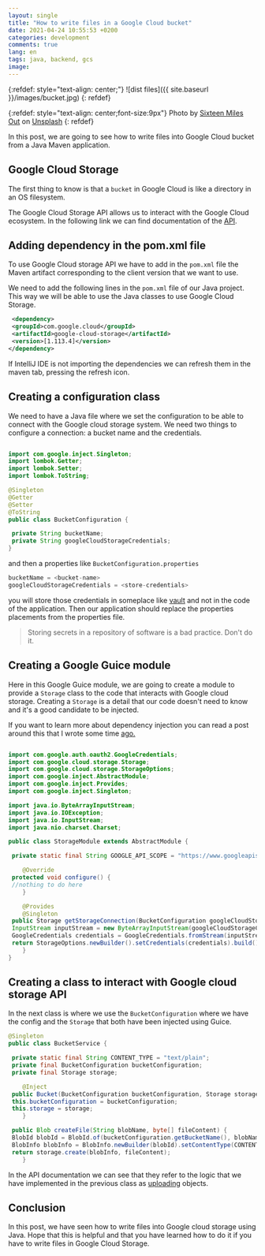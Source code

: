 ```yaml
---
layout: single
title: "How to write files in a Google Cloud bucket"
date: 2021-04-24 10:55:53 +0200
categories: development
comments: true
lang: en
tags: java, backend, gcs
image: 
---
```


{:refdef: style="text-align: center;"}
![dist files]({{ site.baseurl }}/images/bucket.jpg)
{: refdef}

{:refdef: style="text-align: center;font-size:9px"}
Photo by <a href="https://unsplash.com/@sixteenmilesout?utm_source=unsplash&utm_medium=referral&utm_content=creditCopyText">Sixteen Miles Out</a> on <a href="https://unsplash.com/s/photos/bucket?utm_source=unsplash&utm_medium=referral&utm_content=creditCopyText">Unsplash</a>
{: refdef}  

In this post, we are going to see how to write files into Google Cloud bucket from a Java Maven application. 

## Google Cloud Storage

The first thing to know is that a `bucket` in Google Cloud is like a directory in an OS filesystem.  

The Google Cloud Storage API allows us to interact with the Google Cloud ecosystem. In the following link we can find documentation of the <a href="https://cloud.google.com/storage/docs/apis?hl=en">API</a>. 

## Adding dependency in the pom.xml file

To use Google Cloud storage API we have to add in the `pom.xml` file the Maven artifact corresponding to the client version that we want to use.

We need to add the following lines in the `pom.xml` file of our Java project. This way we will be able to use the Java classes to use Google Cloud Storage. 

```xml
 <dependency>
 <groupId>com.google.cloud</groupId>
 <artifactId>google-cloud-storage</artifactId>
 <version>[1.113.4]</version>
</dependency>
```

If IntelliJ IDE is not importing the dependencies we can refresh them in the maven tab, pressing the refresh icon.

## Creating a configuration class 

We need to have a Java file where we set the configuration to be able to connect with the Google cloud storage system. We need two things to configure a connection: a bucket name and the credentials.

```java

import com.google.inject.Singleton;
import lombok.Getter;
import lombok.Setter;
import lombok.ToString;

@Singleton
@Getter
@Setter
@ToString
public class BucketConfiguration {

 private String bucketName;
 private String googleCloudStorageCredentials;
}

```
and then a properties like `BucketConfiguration.properties`

```java
bucketName = <bucket-name>
googleCloudStorageCredentials = <store-credentials>
```

you will store those credentials in someplace like <a href="https://www.vaultproject.io/">vault</a> and not in the code of the application. Then our application should replace the properties placements from the properties file.

> Storing secrets in a repository of software is a bad practice. Don't do it.

## Creating a Google Guice module

Here in this Google Guice module, we are going to create a module to provide a `Storage` class to the code that interacts with Google cloud storage. Creating a `Storage` is a detail that our code doesn't need to know and it's a good candidate to be injected. 

If you want to learn more about dependency injection you can read a post around this that I wrote some time <a href="{{ site.baseurl }}{% post_url 2018-02-23-dependency-injection-in-code %}"> ago. </a>

```java

import com.google.auth.oauth2.GoogleCredentials;
import com.google.cloud.storage.Storage;
import com.google.cloud.storage.StorageOptions;
import com.google.inject.AbstractModule;
import com.google.inject.Provides;
import com.google.inject.Singleton;

import java.io.ByteArrayInputStream;
import java.io.IOException;
import java.io.InputStream;
import java.nio.charset.Charset;

public class StorageModule extends AbstractModule {

 private static final String GOOGLE_API_SCOPE = "https://www.googleapis.com/auth/cloud-platform";

    @Override
 protected void configure() {
 //nothing to do here
    }

    @Provides
    @Singleton
 public Storage getStorageConnection(BucketConfiguration googleCloudStorageConfiguration) throws IOException {
 InputStream inputStream = new ByteArrayInputStream(googleCloudStorageConfiguration.getGoogleCloudStorageCredentials().getBytes(Charset.defaultCharset()));
 GoogleCredentials credentials = GoogleCredentials.fromStream(inputStream).createScoped(GOOGLE_API_SCOPE);
 return StorageOptions.newBuilder().setCredentials(credentials).build().getService();
    }
}

```

## Creating a class to interact with Google cloud storage API

In the next class is where we use the `BucketConfiguration` where we have the config and the `Storage` that both have been injected using Guice. 

```java
@Singleton
public class BucketService {

 private static final String CONTENT_TYPE = "text/plain";
 private final BucketConfiguration bucketConfiguration;
 private final Storage storage;

    @Inject
 public Bucket(BucketConfiguration bucketConfiguration, Storage storage) {
 this.bucketConfiguration = bucketConfiguration;
 this.storage = storage;
    }

 public Blob createFile(String blobName, byte[] fileContent) {
 BlobId blobId = BlobId.of(bucketConfiguration.getBucketName(), blobName);
 BlobInfo blobInfo = BlobInfo.newBuilder(blobId).setContentType(CONTENT_TYPE).build();
 return storage.create(blobInfo, fileContent);
    }
```
In the API documentation we can see that they refer to the logic that we have implemented in the previous class as <a href="https://cloud.google.com/storage/docs/uploading-objects?hl=en#storage-upload-object-java">uploading</a> objects.

## Conclusion

In this post, we have seen how to write files into Google cloud storage using Java. Hope that this is helpful and that you have learned how to do it if you have to write files in Google Cloud Storage.

